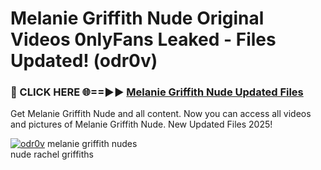 # Melanie Griffith Nude Original Videos 0nlyFans Leaked - Files Updated! (odr0v)

<h3>🔴 CLICK HERE 🌐==►► <a href="https://tinyurl.com/5h6xmrr3" rel="nofollow">Melanie Griffith Nude Updated Files</a></h3>

Get Melanie Griffith Nude and all content. Now you can access all videos and pictures of Melanie Griffith Nude. New Updated Files 2025!

[![odr0v](https://i.imgur.com/KVD873Z.gif)](https://tinyurl.com/5h6xmrr3)
melanie griffith nudes<br>
nude rachel griffiths